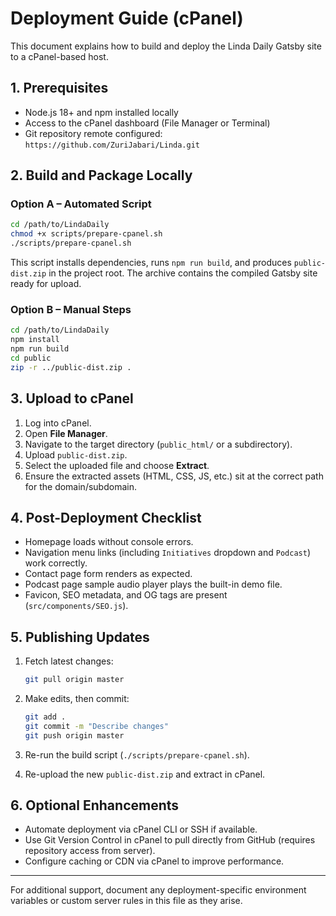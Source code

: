 # Deployment Guide (cPanel)

This document explains how to build and deploy the Linda Daily Gatsby site to a cPanel-based host.

## 1. Prerequisites

- Node.js 18+ and npm installed locally
- Access to the cPanel dashboard (File Manager or Terminal)
- Git repository remote configured: `https://github.com/ZuriJabari/Linda.git`

## 2. Build and Package Locally

### Option A – Automated Script

```bash
cd /path/to/LindaDaily
chmod +x scripts/prepare-cpanel.sh
./scripts/prepare-cpanel.sh
```

This script installs dependencies, runs `npm run build`, and produces `public-dist.zip` in the project root. The archive contains the compiled Gatsby site ready for upload.

### Option B – Manual Steps

```bash
cd /path/to/LindaDaily
npm install
npm run build
cd public
zip -r ../public-dist.zip .
```

## 3. Upload to cPanel

1. Log into cPanel.
2. Open **File Manager**.
3. Navigate to the target directory (`public_html/` or a subdirectory).
4. Upload `public-dist.zip`.
5. Select the uploaded file and choose **Extract**.
6. Ensure the extracted assets (HTML, CSS, JS, etc.) sit at the correct path for the domain/subdomain.

## 4. Post-Deployment Checklist

- Homepage loads without console errors.
- Navigation menu links (including `Initiatives` dropdown and `Podcast`) work correctly.
- Contact page form renders as expected.
- Podcast page sample audio player plays the built-in demo file.
- Favicon, SEO metadata, and OG tags are present (`src/components/SEO.js`).

## 5. Publishing Updates

1. Fetch latest changes:

   ```bash
   git pull origin master
   ```

2. Make edits, then commit:

   ```bash
   git add .
   git commit -m "Describe changes"
   git push origin master
   ```

3. Re-run the build script (`./scripts/prepare-cpanel.sh`).
4. Re-upload the new `public-dist.zip` and extract in cPanel.

## 6. Optional Enhancements

- Automate deployment via cPanel CLI or SSH if available.
- Use Git Version Control in cPanel to pull directly from GitHub (requires repository access from server).
- Configure caching or CDN via cPanel to improve performance.

---
For additional support, document any deployment-specific environment variables or custom server rules in this file as they arise.
